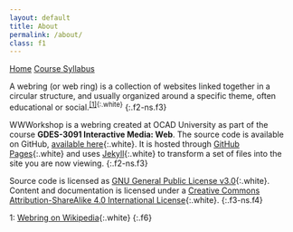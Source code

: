 ```yaml
---
layout: default
title: About
permalink: /about/
class: f1
---
```


<a class='f4 link dim bw1 ba br4 ph4 pv3 mb2 dib white' href='/' title="return home">Home</a> <a class='f4 link dim bw1 ba br4 ph4 pv3 mb2 dib white' href="https://github.com/garrying/wwworkshop" target="_blank" title="visit course syllabus on GitHub">Course Syllabus</a>

A webring (or web ring) is a collection of websites linked together in a circular structure, and usually organized around a specific theme, often educational or social.<sup>[[1]](#ref1){:.white}</sup>
{:.f2-ns.f3}

WWWorkshop is a webring created at OCAD University as part of the course **GDES-3091 Interactive Media: Web**. The source code is available on GitHub, [available here](https://github.com/garrying/wwworkshop-webring){:.white}. It is hosted through [GitHub Pages](https://pages.github.com/){:.white} and uses [Jekyll](https://jekyllrb.com/){:.white} to transform a set of files into the site you are now viewing.
{:.f2-ns.f3}

Source code is licensed as [GNU General Public License v3.0](https://www.gnu.org/licenses/gpl-3.0.en.html){:.white}. Content and documentation is licensed under a [Creative Commons Attribution-ShareAlike 4.0 International License](https://creativecommons.org/licenses/by-sa/4.0/){:.white}.
{:.f3-ns.f4}

<a name="ref1">1</a>: [Webring on Wikipedia](https://en.wikipedia.org/wiki/Webring){:.white}
{:.f6}
